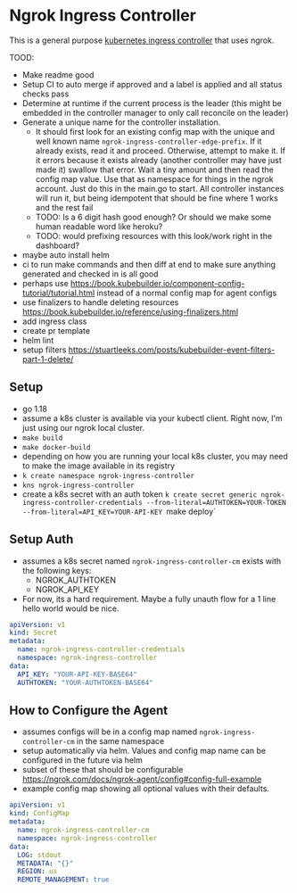 # Ngrok Ingress Controller

This is a general purpose [kubernetes ingress controller](https://kubernetes.io/docs/concepts/services-networking/ingress-controllers/) that uses ngrok.


TOOD:
* Make readme good
* Setup CI to auto merge if approved and a label is applied and all status checks pass
* Determine at runtime if the current process is the leader (this might be embedded in the controller manager to only call reconcile on the leader)
* Generate a unique name for the controller installation.
  * It should first look for an existing config map with the unique and well known name `ngrok-ingress-controller-edge-prefix`. If it already exists, read it and proceed. Otherwise, attempt to make it. If it errors because it exists already (another controller may have just made it) swallow that error. Wait a tiny amount and then read the config map value. Use that as namespace for things in the ngrok account. Just do this in the main.go to start. All controller instances will run it, but being idempotent that should be fine where 1 works and the rest fail
  * TODO: Is a 6 digit hash good enough? Or should we make some human readable word like heroku?
  * TODO: would prefixing resources with this look/work right in the dashboard?
* maybe auto install helm
* ci to run make commands and then diff at end to make sure anything generated and checked in is all good
* perhaps use https://book.kubebuilder.io/component-config-tutorial/tutorial.html instead of a normal config map for agent configs
* use finalizers to handle deleting resources https://book.kubebuilder.io/reference/using-finalizers.html
* add ingress class
* create pr template
* helm lint
* setup filters https://stuartleeks.com/posts/kubebuilder-event-filters-part-1-delete/

## Setup

* go 1.18
* assume a k8s cluster is available via your kubectl client. Right now, I'm just using our ngrok local cluster.
* `make build`
* `make docker-build`
*  depending on how you are running your local k8s cluster, you may need to make the image available in its registry
* `k create namespace ngrok-ingress-controller`
* `kns ngrok-ingress-controller`
* create a k8s secret with an auth token
`k create secret generic ngrok-ingress-controller-credentials --from-literal=AUTHTOKEN=YOUR-TOKEN --from-literal=API_KEY=YOUR-API-KEY
`make deploy`

## Setup Auth

* assumes a k8s secret named `ngrok-ingress-controller-cm` exists with the following keys:
  * NGROK_AUTHTOKEN
  * NGROK_API_KEY
* For now, its a hard requirement. Maybe a fully unauth flow for a 1 line hello world would be nice.

```yaml
apiVersion: v1
kind: Secret
metadata:
  name: ngrok-ingress-controller-credentials
  namespace: ngrok-ingress-controller
data:
  API_KEY: "YOUR-API-KEY-BASE64"
  AUTHTOKEN: "YOUR-AUTHTOKEN-BASE64"
```

## How to Configure the Agent

* assumes configs will be in a config map named `ngrok-ingress-controller-cm` in the same namespace
* setup automatically via helm. Values and config map name can be configured in the future via helm
* subset of these that should be configurable https://ngrok.com/docs/ngrok-agent/config#config-full-example
* example config map showing all optional values with their defaults.

```yaml
apiVersion: v1
kind: ConfigMap
metadata:
  name: ngrok-ingress-controller-cm
  namespace: ngrok-ingress-controller
data:
  LOG: stdout
  METADATA: "{}"
  REGION: us
  REMOTE_MANAGEMENT: true
```
